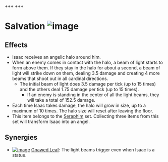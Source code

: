 +++
+++

 # Salvation ![image](/image/Salvation.png) 

Effects
---------


* Isaac receives an angelic halo around him.
* When an enemy comes in contact with the halo, a beam of light starts to form above them. If they stay in the halo for about a second, a beam of light will strike down on them, dealing 3.5 damage and creating 4 more beams that shoot out in all cardinal directions.
	+ The initial beam of light does 3.5 damage per tick (up to 15 times) and the others deal 1.75 damage per tick (up to 15 times).
		- If an enemy is standing in the center of all the light beams, they will take a total of 152.5 damage.
* Each time Isaac takes damage, the halo will grow in size, up to a maximum of 10 times. The halo size will reset after leaving the floor.
* This item belongs to the [Seraphim](/wiki/Seraphim_(Transformation) "Seraphim (Transformation)") set. Collecting three items from this set will transform Isaac into an angel.


Synergies
-----------


* [![image](/image/Gnawed_Leaf.png)](/wiki/Gnawed_Leaf "Gnawed Leaf") [Gnawed Leaf](/wiki/Gnawed_Leaf "Gnawed Leaf"): The light beams trigger even when Isaac is a statue.


